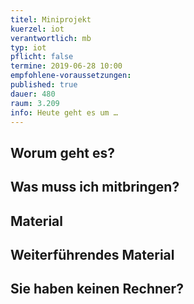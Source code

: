 ```yaml
---
titel: Miniprojekt
kuerzel: iot
verantwortlich: mb
typ: iot
pflicht: false
termine: 2019-06-28 10:00
empfohlene-voraussetzungen: 
published: true
dauer: 480
raum: 3.209
info: Heute geht es um …
---
```


## Worum geht es?

## Was muss ich mitbringen?

## Material

## Weiterführendes Material

## Sie haben keinen Rechner?
